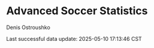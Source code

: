 # Advanced Soccer Statistics
Denis Ostroushko

<!-- gfm -->

Last successful data update: 2025-05-10 17:13:46 CST
